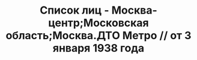 ---
title: Список лиц - Москва-центр;Московская область;Москва.ДТО Метро // от 3 января
  1938 года
description: РГАСПИ, ф.17, т.6, оп.171, дело 414, лист 1
images:
- /disk/pictures/v06/17-171-414-001.jpg
- /disk/pictures/v06/17-171-414-002.jpg
- /disk/pictures/v06/17-171-414-003.jpg
- /disk/pictures/v06/17-171-414-004.jpg
- /disk/pictures/v06/17-171-414-005.jpg
- /disk/pictures/v06/17-171-414-006.jpg
---